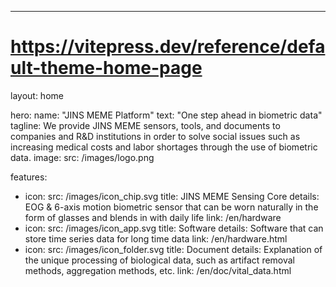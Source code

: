 ---
# https://vitepress.dev/reference/default-theme-home-page
layout: home

hero:
  name: "JINS MEME Platform"
  text: "One step ahead in biometric data"
  tagline: We provide JINS MEME sensors, tools, and documents to companies and R&D institutions in order to solve social issues such as increasing medical costs and labor shortages through the use of biometric data.
  image:
    src: /images/logo.png

features:
  - icon: 
      src: /images/icon_chip.svg
    title: JINS MEME Sensing Core
    details: EOG & 6-axis motion biometric sensor that can be worn naturally in the form of glasses and blends in with daily life
    link: /en/hardware
  - icon: 
      src: /images/icon_app.svg
    title: Software
    details: Software that can store time series data for long time data
    link: /en/hardware.html
  - icon: 
      src: /images/icon_folder.svg
    title: Document
    details: Explanation of the unique processing of biological data, such as artifact removal methods, aggregation methods, etc.
    link: /en/doc/vital_data.html


